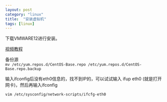 ```yaml
---
layout: post
category: "linux"
title:  "安装虚拟机"
tags: [linux]
---
```


下载VMWARE12进行安装。  

  
  [视频教程](https://www.imooc.com/learn/175)

备份源   
`mv /etc/yum.repos.d/CentOS-Base.repo /etc/yum.repos.d/CentOS-Base.repo.backup` 

输入ifconfig后没有eth0信息的，找不到IP的，可以试试输入 ifup eth0 (就是打开网卡)，然后再输入ifconfig  

    vim /etc/sysconfig/network-scripts/ifcfg-eth0